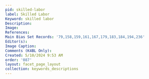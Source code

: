 ```yaml
---
pid: skilled-labor
label: Skilled Labor
Keyword: skilled labor
Description: 
Image: 
References: 
Main Bias Set Records: '79,158,159,161,167,179,183,184,194,236'
Editor(s): 
Image Caption: 
Comments (K4BL Only): 
Created: 5/10/2024 9:53 AM
order: '087'
layout: facet_page_layout
collection: keywords_descriptions
---
```

